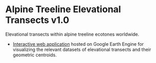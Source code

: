 # **Alpine Treeline Elevational Transects v1.0**

Elevational transects within alpine treeline ecotones worldwide.

- [Interactive web application](https://ee-treeline.projects.earthengine.app/view/alpine-treeline-elevational-transects) hosted on Google Earth Engine for visualizing the relevant datasets of elevational transects and their geometric centroids.
